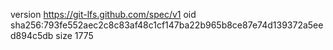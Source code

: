 version https://git-lfs.github.com/spec/v1
oid sha256:793fe552aec2c8c83af48c1cf147ba22b965b8ce87e74d139372a5eed894c5db
size 1775
